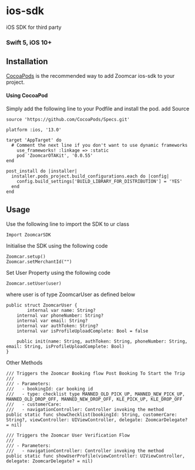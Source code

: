 # ios-sdk
iOS SDK for third party

### Swift 5, iOS 10+

## Installation 
[CocoaPods](http://cocoapods.org) is the recommended way to add Zoomcar ios-sdk to your project.

#### Using CocoaPod
Simply add the following line to your Podfile and install the pod. 
add Source 
```
source 'https://github.com/CocoaPods/Specs.git'
```
```
platform :ios, '13.0'

target 'AppTarget' do
  # Comment the next line if you don't want to use dynamic frameworks
    use_frameworks! :linkage => :static
    pod 'ZoomcarOTAKit', '0.0.55'
end

post_install do |installer|
  installer.pods_project.build_configurations.each do |config|
    config.build_settings['BUILD_LIBRARY_FOR_DISTRIBUTION'] = 'YES'
  end
end

```

## Usage
Use the following line to import the SDK to ur class 
```
Import ZoomcarSDK 
```

Initialise the SDK using the following code
```
Zoomcar.setup()
Zoomcar.setMerchantId("")
```

Set User Property using the following code
```
Zoomcar.setUser(user)
```
where user is of type ZoomcarUser as defined below
```
public struct ZoomcarUser {
        internal var name: String?
    internal var phoneNumber: String?
    internal var email: String?
    internal var authToken: String?
    internal var isProfileUploadComplete: Bool = false
    
    public init(name: String, authToken: String, phoneNumber: String, email: String, isProfileUploadComplete: Bool)
}
```

Other Methods 
```
/// Triggers the Zoomcar Booking flow Post Booking To Start the Trip
///
/// - Parameters:
///   - bookingId: car booking id
///   - type: checklist type MANNED_OLD_PICK_UP, MANNED_NEW_PICK_UP, MANNED_OLD_DROP_OFF, MANNED_NEW_DROP_OFF, KLE_PICK_UP, KLE_DROP_OFF
///   - customerCare:
///   - navigationController: Controller invoking the method
public static func showChecklist(bookingId: String, customerCare: String?, viewController: UIViewController, delegate: ZoomcarDelegate? = nil)
```

```
/// Triggers the Zoomcar User Verification Flow
///
/// - Parameters:
///   - navigationController: Controller invoking the method
public static func showUserProfile(viewController: UIViewController, delegate: ZoomcarDelegate? = nil)
```

